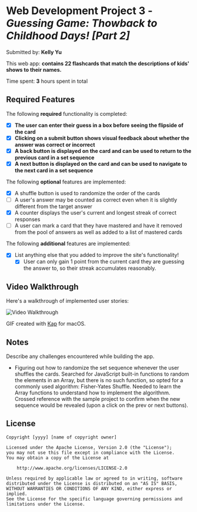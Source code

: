 # Web Development Project 3 - *Guessing Game: Thowback to Childhood Days! [Part 2]*

Submitted by: **Kelly Yu**

This web app: **contains 22 flashcards that match the descriptions of kids' shows to their names.**

Time spent: **3** hours spent in total

## Required Features

The following **required** functionality is completed:

- [x] **The user can enter their guess in a box before seeing the flipside of the card**
- [x] **Clicking on a submit button shows visual feedback about whether the answer was correct or incorrect**
- [x] **A back button is displayed on the card and can be used to return to the previous card in a set sequence**
- [x] **A next button is displayed on the card and can be used to navigate to the next card in a set sequence**

The following **optional** features are implemented:

- [x] A shuffle button is used to randomize the order of the cards
- [ ] A user's answer may be counted as correct even when it is slightly different from the target answer
- [x] A counter displays the user's current and longest streak of correct responses
- [ ] A user can mark a card that they have mastered and have it removed from the pool of answers as well as added to a list of mastered cards

The following **additional** features are implemented:

* [x] List anything else that you added to improve the site's functionality!
  * [x] User can only gain 1 point from the current card they are guessing the answer to, so their streak accumulates reasonably.

## Video Walkthrough

Here's a walkthrough of implemented user stories:

<img src='https://github.com/kellyy8/WEB102-Projects/blob/main/Project2/P3.gif' title='Video Walkthrough' width='' alt='Video Walkthrough' />

GIF created with [Kap](https://getkap.co/) for macOS.

## Notes

Describe any challenges encountered while building the app.
- Figuring out how to randomize the set sequence whenever the user shuffles the cards. Searched for JavaScript built-in functions to random the elements in an Array, but there is no such function, so opted for a commonly used algorithm: Fisher-Yates Shuffle. Needed to learn the Array functions to understand how to implement the algorithnm. Crossed reference with the sample project to confirm when the new sequence would be revealed (upon a click on the prev or next buttons).

## License

    Copyright [yyyy] [name of copyright owner]

    Licensed under the Apache License, Version 2.0 (the "License");
    you may not use this file except in compliance with the License.
    You may obtain a copy of the License at

        http://www.apache.org/licenses/LICENSE-2.0

    Unless required by applicable law or agreed to in writing, software
    distributed under the License is distributed on an "AS IS" BASIS,
    WITHOUT WARRANTIES OR CONDITIONS OF ANY KIND, either express or implied.
    See the License for the specific language governing permissions and
    limitations under the License.
